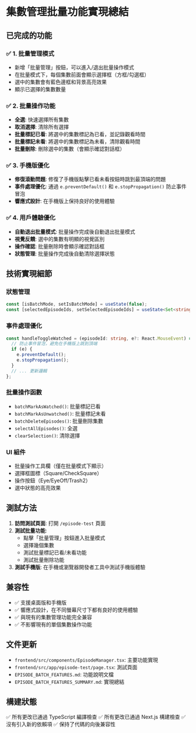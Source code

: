 # 集數管理批量功能實現總結

## 已完成的功能

### ✅ 1. 批量管理模式
- 新增「批量管理」按鈕，可以進入/退出批量操作模式
- 在批量模式下，每個集數前面會顯示選擇框（方框/勾選框）
- 選中的集數會有藍色邊框和背景高亮效果
- 顯示已選擇的集數數量

### ✅ 2. 批量操作功能
- **全選**: 快速選擇所有集數
- **取消選擇**: 清除所有選擇
- **批量標記已看**: 將選中的集數標記為已看，並記錄觀看時間
- **批量標記未看**: 將選中的集數標記為未看，清除觀看時間
- **批量刪除**: 刪除選中的集數（會顯示確認對話框）

### ✅ 3. 手機版優化
- **修復滾動問題**: 修復了手機版點擊已看未看按鈕時跳到最頂端的問題
- **事件處理優化**: 通過 `e.preventDefault()` 和 `e.stopPropagation()` 防止事件冒泡
- **響應式設計**: 在手機版上保持良好的使用體驗

### ✅ 4. 用戶體驗優化
- **自動退出批量模式**: 批量操作完成後自動退出批量模式
- **視覺反饋**: 選中的集數有明顯的視覺區別
- **操作確認**: 批量刪除時會顯示確認對話框
- **狀態管理**: 批量操作完成後自動清除選擇狀態

## 技術實現細節

### 狀態管理
```typescript
const [isBatchMode, setIsBatchMode] = useState(false);
const [selectedEpisodeIds, setSelectedEpisodeIds] = useState<Set<string>>(new Set());
```

### 事件處理優化
```typescript
const handleToggleWatched = (episodeId: string, e?: React.MouseEvent) => {
  // 防止事件冒泡，避免在手機版上跳到頂端
  if (e) {
    e.preventDefault();
    e.stopPropagation();
  }
  // ... 更新邏輯
};
```

### 批量操作函數
- `batchMarkAsWatched()`: 批量標記已看
- `batchMarkAsUnwatched()`: 批量標記未看  
- `batchDeleteEpisodes()`: 批量刪除集數
- `selectAllEpisodes()`: 全選
- `clearSelection()`: 清除選擇

### UI 組件
- 批量操作工具欄（僅在批量模式下顯示）
- 選擇框圖標（Square/CheckSquare）
- 操作按鈕（Eye/EyeOff/Trash2）
- 選中狀態的高亮效果

## 測試方法

1. **訪問測試頁面**: 打開 `/episode-test` 頁面
2. **測試批量功能**:
   - 點擊「批量管理」按鈕進入批量模式
   - 選擇幾個集數
   - 測試批量標記已看/未看功能
   - 測試批量刪除功能
3. **測試手機版**: 在手機或瀏覽器開發者工具中測試手機版體驗

## 兼容性

- ✅ 支援桌面版和手機版
- ✅ 響應式設計，在不同螢幕尺寸下都有良好的使用體驗
- ✅ 與現有的集數管理功能完全兼容
- ✅ 不影響現有的單個集數操作功能

## 文件更新

- `frontend/src/components/EpisodeManager.tsx`: 主要功能實現
- `frontend/src/app/episode-test/page.tsx`: 測試頁面
- `EPISODE_BATCH_FEATURES.md`: 功能說明文檔
- `EPISODE_BATCH_FEATURES_SUMMARY.md`: 實現總結

## 構建狀態

✅ 所有更改已通過 TypeScript 編譯檢查
✅ 所有更改已通過 Next.js 構建檢查
✅ 沒有引入新的依賴項
✅ 保持了代碼的向後兼容性 